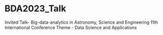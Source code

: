 # BDA2023_Talk
Invited Talk- Big-data-analytics in Astronomy, Science and Engineering  11th International Conference Theme - Data Science and Applications
